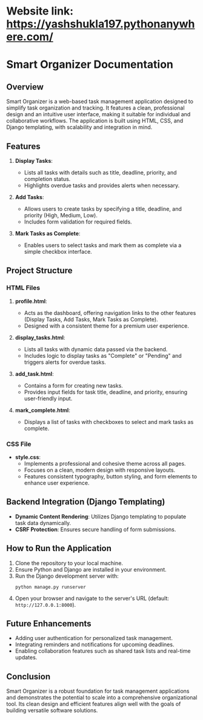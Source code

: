 # Website link: https://yashshukla197.pythonanywhere.com/
# Smart Organizer Documentation

## Overview
Smart Organizer is a web-based task management application designed to simplify task organization and tracking. It features a clean, professional design and an intuitive user interface, making it suitable for individual and collaborative workflows. The application is built using HTML, CSS, and Django templating, with scalability and integration in mind.

## Features
1. **Display Tasks**:
   - Lists all tasks with details such as title, deadline, priority, and completion status.
   - Highlights overdue tasks and provides alerts when necessary.

2. **Add Tasks**:
   - Allows users to create tasks by specifying a title, deadline, and priority (High, Medium, Low).
   - Includes form validation for required fields.

3. **Mark Tasks as Complete**:
   - Enables users to select tasks and mark them as complete via a simple checkbox interface.

## Project Structure
### HTML Files
1. **profile.html**:
   - Acts as the dashboard, offering navigation links to the other features (Display Tasks, Add Tasks, Mark Tasks as Complete).
   - Designed with a consistent theme for a premium user experience.

2. **display_tasks.html**:
   - Lists all tasks with dynamic data passed via the backend.
   - Includes logic to display tasks as "Complete" or "Pending" and triggers alerts for overdue tasks.

3. **add_task.html**:
   - Contains a form for creating new tasks.
   - Provides input fields for task title, deadline, and priority, ensuring user-friendly input.

4. **mark_complete.html**:
   - Displays a list of tasks with checkboxes to select and mark tasks as complete.

### CSS File
- **style.css**:
   - Implements a professional and cohesive theme across all pages.
   - Focuses on a clean, modern design with responsive layouts.
   - Features consistent typography, button styling, and form elements to enhance user experience.

## Backend Integration (Django Templating)
- **Dynamic Content Rendering**: Utilizes Django templating to populate task data dynamically.
- **CSRF Protection**: Ensures secure handling of form submissions.

## How to Run the Application
1. Clone the repository to your local machine.
2. Ensure Python and Django are installed in your environment.
3. Run the Django development server with:
   ```
   python manage.py runserver
   ```
4. Open your browser and navigate to the server's URL (default: `http://127.0.0.1:8000`).

## Future Enhancements
- Adding user authentication for personalized task management.
- Integrating reminders and notifications for upcoming deadlines.
- Enabling collaboration features such as shared task lists and real-time updates.

## Conclusion
Smart Organizer is a robust foundation for task management applications and demonstrates the potential to scale into a comprehensive organizational tool. Its clean design and efficient features align well with the goals of building versatile software solutions.

